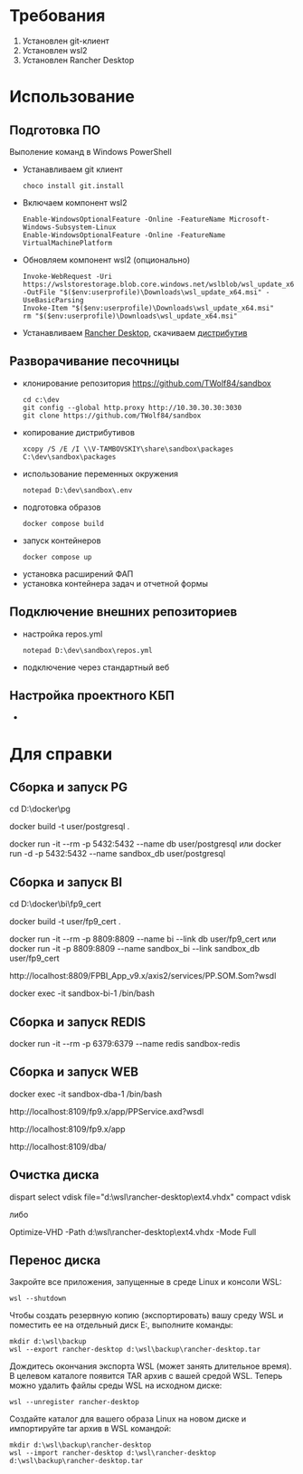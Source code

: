 # Требования
1. Установлен git-клиент
2. Установлен wsl2
3. Установлен Rancher Desktop

# Использование
## Подготовка ПО
Выполение команд в Windows PowerShell
   - Устанавливаем git клиент
     ```
     choco install git.install
     ```
   - Включаем компонент wsl2
     ```
     Enable-WindowsOptionalFeature -Online -FeatureName Microsoft-Windows-Subsystem-Linux
     Enable-WindowsOptionalFeature -Online -FeatureName VirtualMachinePlatform
     ```
   - Обновляем компонент wsl2 (опционально)
     ```
     Invoke-WebRequest -Uri https://wslstorestorage.blob.core.windows.net/wslblob/wsl_update_x64.msi -OutFile "$($env:userprofile)\Downloads\wsl_update_x64.msi" -UseBasicParsing
     Invoke-Item "$($env:userprofile)\Downloads\wsl_update_x64.msi"
     rm "$($env:userprofile)\Downloads\wsl_update_x64.msi"
     ```
   - Устанавливаем [Rancher Desktop](https://rancherdesktop.io/), скачиваем [дистрибутив](https://github.com/rancher-sandbox/rancher-desktop/releases/download/v1.14.2/Rancher.Desktop.Setup.1.14.2.msi)
        
## Разворачивание песочницы
   - клонирование репозитория https://github.com/TWolf84/sandbox
     ```
     cd c:\dev
     git config --global http.proxy http://10.30.30.30:3030
     git clone https://github.com/TWolf84/sandbox
     ```     
   - копирование дистрибутивов
     ```
     xcopy /S /E /I \\V-TAMBOVSKIY\share\sandbox\packages C:\dev\sandbox\packages
     ```
   - использование переменных окружения
     ```
     notepad D:\dev\sandbox\.env     
     ```
   - подготовка образов
     ```
     docker compose build
     ```
   - запуск контейнеров
     ```
     docker compose up
     ```
   - установка расширений ФАП  
   - установка контейнера задач и отчетной формы
   
## Подключение внешних репозиториев
   - настройка repos.yml
     ```
     notepad D:\dev\sandbox\repos.yml
     ```
   - подключение через стандартный веб
   
## Настройка проектного КБП
   - 
   
# Для справки
## Cборка и запуск PG

cd D:\docker\pg

docker build -t user/postgresql .

docker run -it --rm -p 5432:5432 --name db user/postgresql
или
docker run -d -p 5432:5432 --name sandbox_db user/postgresql

## Cборка и запуск BI

cd D:\docker\bi\fp9_cert

docker build -t user/fp9_cert .

docker run -it --rm -p 8809:8809 --name bi --link db user/fp9_cert
или
docker run -it -p 8809:8809 --name sandbox_bi --link sandbox_db user/fp9_cert

http://localhost:8809/FPBI_App_v9.x/axis2/services/PP.SOM.Som?wsdl


docker exec -it sandbox-bi-1 /bin/bash

## Сборка и запуск REDIS

docker run -it --rm -p 6379:6379 --name redis sandbox-redis

## Сборка и запуск WEB

docker exec -it sandbox-dba-1 /bin/bash

http://localhost:8109/fp9.x/app/PPService.axd?wsdl

http://localhost:8109/fp9.x/app

http://localhost:8109/dba/

## Очистка диска

dispart
select vdisk file="d:\wsl\rancher-desktop\ext4.vhdx"
compact vdisk

либо

Optimize-VHD -Path d:\wsl\rancher-desktop\ext4.vhdx -Mode Full

## Перенос диска

Закройте все приложения, запущенные в среде Linux и консоли WSL:
```commandline
wsl --shutdown
```
Чтобы создать резервную копию (экспортировать) вашу среду WSL и поместить ее на отдельный диск E:, выполните команды:
```commandline
mkdir d:\wsl\backup
wsl --export rancher-desktop d:\wsl\backup\rancher-desktop.tar
```
Дождитесь окончания экспорта WSL (может занять длительное время). В целевом каталоге появится TAR архив с вашей средой WSL.
Теперь можно удалить файлы среды WSL на исходном диске:
```commandline
wsl --unregister rancher-desktop
```
Создайте каталог для вашего образа Linux на новом диске и импортируйте tar архив в WSL командой:
```commandline
mkdir d:\wsl\backup\rancher-desktop
wsl --import rancher-desktop d:\wsl\rancher-desktop d:\wsl\backup\rancher-desktop.tar
```